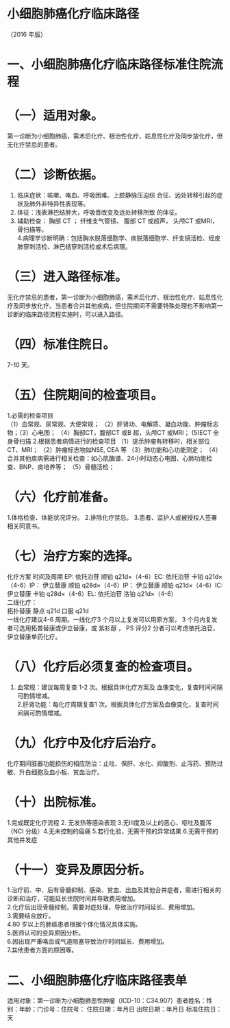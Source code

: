 # 小细胞肺癌化疗临床路径  
（2016 年版）  
# 一、小细胞肺癌化疗临床路径标准住院流程  
# （一）适用对象。  
第一诊断为小细胞肺癌，需术后化疗、根治性化疗、姑息性化疗及同步放化疗，但无化疗禁忌的患者。  
# （二）诊断依据。  
1. 临床症状：咳嗽、咯血、呼吸困难、上腔静脉压迫综 合征、远处转移引起的症状及肺外非特异性表现等。  
2. 体征：浅表淋巴结肿大，呼吸音改变及远处转移所致 的体征。  
3. 辅助检查： 胸部 CT ； 纤维支气管镜、 腹部 CT  或超声， 头颅CT 或MRI，骨扫描等。  
4.病理学诊断明确：包括胸水脱落细胞学、痰脱落细胞学、纤支镜活检、经皮肺穿刺活检、淋巴结穿刺活检或术后病理。  
# （三）进入路径标准。  
无化疗禁忌的患者，第一诊断为小细胞肺癌，需术后化疗、根治性化疗、姑息性化疗及同步放化疗。当患者合并其他疾病，但住院期间不需要特殊处理也不影响第一诊断的临床路径流程实施时，可以进入路径。  
# （四）标准住院日。  
7-10 天。  
# （五）住院期间的检查项目。  
1.必需的检查项目  
（1）血常规、尿常规、大便常规； （2）肝肾功、电解质、凝血功能、肿瘤标志物；（3）心电图； （4）胸部CT，腹部CT 或B 超，头颅CT 或MRI； (5)ECT  全身骨扫描   2.根据患者病情进行的检查项目 （1）提示肿瘤有转移时，相关部位CT、MRI； （2）肿瘤标志物如NSE, CEA 等 （3）肺功能和心功能测定； （4）合并其他疾病需进行相关检查：如心肌酶谱、24小时动态心电图、心肺功能检查、BNP、痰培养等； （5）骨髓活检；  
# （六）化疗前准备。  
1.体格检查、体能状况评分。 2.排除化疗禁忌。 3.患者、监护人或被授权人签署相关同意书。  
# （七）治疗方案的选择。  
化疗方案 时间及周期 EP:    依托泊苷     顺铂 q21d×（4-6）EC:    依托泊苷     卡铂 q21d×（4-6）IP：  伊立替康  顺铂 q28d×（4-6）IP：  伊立替康  顺铂 q21d×（4-6）IC:    伊立替康  卡铂 q28d×（4-6）EL:    依托泊苷     洛铂 q21d×（4-6）  
二线化疗：  
拓扑替康  静点 q21d 口服   q21d  
一线化疗建议4-6 周期。一线化疗3 个月以上复发可以用原方案，  3  个月内复发者可选用拓普替康或伊立替康，或 紫衫醇 ， PS 评分2 分者可以考虑依托泊苷， 伊立替康单药化疗。  
# （八）化疗后必须复查的检查项目。  
1. 血常规：建议每周复查 1-2  次。根据具体化疗方案及 血像变化，复查时间间隔可酌情增减。  
2.肝肾功能：每化疗周期复查1 次。根据具体化疗方案及血像变化，复查时间间隔可酌情增减。  
# （九）化疗中及化疗后治疗。  
化疗期间脏器功能损伤的相应防治：止吐、保肝、水化、抑酸剂、止泻药、预防过敏、升白细胞及血小板、贫血治疗。  
# （十）出院标准。  
1.完成既定化疗流程 2. 无发热等感染表现   3.无Ⅲ度及以上的恶心、呕吐及腹泻（NCI 分级）4.无未控制的癌痛 5.若行化验，无需干预的异常结果 6.无需干预的其他并发症  
# （十一）变异及原因分析。  
1.治疗前、中、后有骨髓抑制、感染、贫血、出血及其他合并症者，需进行相关的诊断和治疗，可能延长住院时间并导致费用增加。  
2.化疗后出现骨髓抑制，需要对症处理，导致治疗时间延长、费用增加。  
3.需要结合放疗。  
4.80 岁以上的肺癌患者根据个体化情况具体实施。  
5.医师认可的变异原因分析。  
6.因出现严重咯血或气道阻塞导致治疗时间延长、费用增加。  
7.其他患者方面的原因等。  
# 二、小细胞肺癌化疗临床路径表单  
适用对象：第一诊断为小细胞肺恶性肿瘤（ICD-10：C34.907）患者姓名：性别：年龄：门诊号：住院号： 住院日期：年月日   出院日期：年月日  标准住院日：天  
